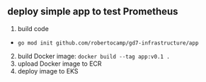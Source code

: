 ## deploy simple app to test Prometheus
1. build code
  + `go mod init github.com/robertocamp/gd7-infrastructure/app`
2.  build Docker image: `docker build --tag app:v0.1 .`
3. upload Docker image to ECR
4. deploy image to EKS
